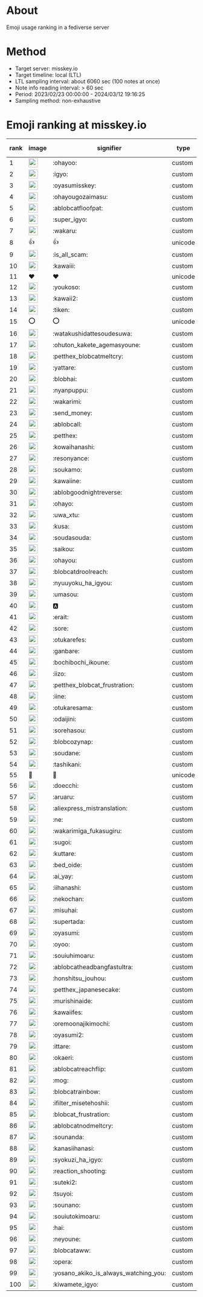 # About
Emoji usage ranking in a fediverse server

# Method
- Target server: misskey.io
- Target timeline: local (LTL)
- LTL sampling interval: about 6060 sec (100 notes at once)
- Note info reading interval: > 60 sec
- Period: 2023/02/23 00:00:00 - 2024/03/12 19:16:25 
- Sampling method: non-exhaustive

# Emoji ranking at misskey.io

|rank|image|signifier|type|frequency score|
|----|----|----|----|----|
|1|<img height="24" src="https://misskey.io/emoji/ohayoo.webp">|:ohayoo:|custom|169341|
|2|<img height="24" src="https://misskey.io/emoji/igyo.webp">|:igyo:|custom|114063|
|3|<img height="24" src="https://misskey.io/emoji/oyasumisskey.webp">|:oyasumisskey:|custom|73443|
|4|<img height="24" src="https://misskey.io/emoji/ohayougozaimasu.webp">|:ohayougozaimasu:|custom|41295|
|5|<img height="24" src="https://misskey.io/emoji/ablobcatfloofpat.webp">|:ablobcatfloofpat:|custom|33430|
|6|<img height="24" src="https://misskey.io/emoji/super_igyo.webp">|:super_igyo:|custom|32175|
|7|<img height="24" src="https://misskey.io/emoji/wakaru.webp">|:wakaru:|custom|29070|
|8|👍|👍|unicode|24518|
|9|<img height="24" src="https://misskey.io/emoji/is_all_scam.webp">|:is_all_scam:|custom|23449|
|10|<img height="24" src="https://misskey.io/emoji/kawaiii.webp">|:kawaiii:|custom|21923|
|11|❤|❤|unicode|20293|
|12|<img height="24" src="https://misskey.io/emoji/youkoso.webp">|:youkoso:|custom|19626|
|13|<img height="24" src="https://misskey.io/emoji/kawaii2.webp">|:kawaii2:|custom|18888|
|14|<img height="24" src="https://misskey.io/emoji/tiken.webp">|:tiken:|custom|17090|
|15|⭕|⭕|unicode|16472|
|16|<img height="24" src="https://misskey.io/emoji/watakushidattesoudesuwa.webp">|:watakushidattesoudesuwa:|custom|16222|
|17|<img height="24" src="https://misskey.io/emoji/ohuton_kakete_agemasyoune.webp">|:ohuton_kakete_agemasyoune:|custom|16180|
|18|<img height="24" src="https://misskey.io/emoji/petthex_blobcatmeltcry.webp">|:petthex_blobcatmeltcry:|custom|15871|
|19|<img height="24" src="https://misskey.io/emoji/yattare.webp">|:yattare:|custom|15764|
|20|<img height="24" src="https://misskey.io/emoji/blobhai.webp">|:blobhai:|custom|15161|
|21|<img height="24" src="https://misskey.io/emoji/nyanpuppu.webp">|:nyanpuppu:|custom|14293|
|22|<img height="24" src="https://misskey.io/emoji/wakarimi.webp">|:wakarimi:|custom|14250|
|23|<img height="24" src="https://misskey.io/emoji/send_money.webp">|:send_money:|custom|13213|
|24|<img height="24" src="https://misskey.io/emoji/ablobcall.webp">|:ablobcall:|custom|13154|
|25|<img height="24" src="https://misskey.io/emoji/petthex.webp">|:petthex:|custom|12664|
|26|<img height="24" src="https://misskey.io/emoji/kowaihanashi.webp">|:kowaihanashi:|custom|12480|
|27|<img height="24" src="https://misskey.io/emoji/resonyance.webp">|:resonyance:|custom|11280|
|28|<img height="24" src="https://misskey.io/emoji/soukamo.webp">|:soukamo:|custom|11268|
|29|<img height="24" src="https://misskey.io/emoji/kawaiine.webp">|:kawaiine:|custom|11245|
|30|<img height="24" src="https://misskey.io/emoji/ablobgoodnightreverse.webp">|:ablobgoodnightreverse:|custom|10751|
|31|<img height="24" src="https://misskey.io/emoji/ohayo.webp">|:ohayo:|custom|10713|
|32|<img height="24" src="https://misskey.io/emoji/uwa_xtu.webp">|:uwa_xtu:|custom|10181|
|33|<img height="24" src="https://misskey.io/emoji/kusa.webp">|:kusa:|custom|9906|
|34|<img height="24" src="https://misskey.io/emoji/soudasouda.webp">|:soudasouda:|custom|9857|
|35|<img height="24" src="https://misskey.io/emoji/saikou.webp">|:saikou:|custom|9391|
|36|<img height="24" src="https://misskey.io/emoji/ohayou.webp">|:ohayou:|custom|9100|
|37|<img height="24" src="https://misskey.io/emoji/blobcatdroolreach.webp">|:blobcatdroolreach:|custom|8546|
|38|<img height="24" src="https://misskey.io/emoji/nyuuyoku_ha_igyou.webp">|:nyuuyoku_ha_igyou:|custom|8340|
|39|<img height="24" src="https://misskey.io/emoji/umasou.webp">|:umasou:|custom|7961|
|40|<img height="24" src="https://misskey.io/emoji/a.webp">|:a:|custom|7855|
|41|<img height="24" src="https://misskey.io/emoji/erait.webp">|:erait:|custom|7588|
|42|<img height="24" src="https://misskey.io/emoji/sore.webp">|:sore:|custom|7394|
|43|<img height="24" src="https://misskey.io/emoji/otukarefes.webp">|:otukarefes:|custom|7361|
|44|<img height="24" src="https://misskey.io/emoji/ganbare.webp">|:ganbare:|custom|7149|
|45|<img height="24" src="https://misskey.io/emoji/bochibochi_ikoune.webp">|:bochibochi_ikoune:|custom|7053|
|46|<img height="24" src="https://misskey.io/emoji/iizo.webp">|:iizo:|custom|7041|
|47|<img height="24" src="https://misskey.io/emoji/petthex_blobcat_frustration.webp">|:petthex_blobcat_frustration:|custom|7015|
|48|<img height="24" src="https://misskey.io/emoji/iine.webp">|:iine:|custom|6936|
|49|<img height="24" src="https://misskey.io/emoji/otukaresama.webp">|:otukaresama:|custom|6786|
|50|<img height="24" src="https://misskey.io/emoji/odaijini.webp">|:odaijini:|custom|6489|
|51|<img height="24" src="https://misskey.io/emoji/sorehasou.webp">|:sorehasou:|custom|6417|
|52|<img height="24" src="https://misskey.io/emoji/blobcozynap.webp">|:blobcozynap:|custom|6073|
|53|<img height="24" src="https://misskey.io/emoji/soudane.webp">|:soudane:|custom|5929|
|54|<img height="24" src="https://misskey.io/emoji/tashikani.webp">|:tashikani:|custom|5916|
|55|🎉|🎉|unicode|5571|
|56|<img height="24" src="https://misskey.io/emoji/doecchi.webp">|:doecchi:|custom|5566|
|57|<img height="24" src="https://misskey.io/emoji/aruaru.webp">|:aruaru:|custom|5472|
|58|<img height="24" src="https://misskey.io/emoji/aliexpress_mistranslation.webp">|:aliexpress_mistranslation:|custom|5460|
|59|<img height="24" src="https://misskey.io/emoji/ne.webp">|:ne:|custom|5412|
|60|<img height="24" src="https://misskey.io/emoji/wakarimiga_fukasugiru.webp">|:wakarimiga_fukasugiru:|custom|5388|
|61|<img height="24" src="https://misskey.io/emoji/sugoi.webp">|:sugoi:|custom|5247|
|62|<img height="24" src="https://misskey.io/emoji/kuttare.webp">|:kuttare:|custom|5216|
|63|<img height="24" src="https://misskey.io/emoji/bed_oide.webp">|:bed_oide:|custom|5134|
|64|<img height="24" src="https://misskey.io/emoji/ai_yay.webp">|:ai_yay:|custom|5103|
|65|<img height="24" src="https://misskey.io/emoji/iihanashi.webp">|:iihanashi:|custom|4942|
|66|<img height="24" src="https://misskey.io/emoji/nekochan.webp">|:nekochan:|custom|4935|
|67|<img height="24" src="https://misskey.io/emoji/misuhai.webp">|:misuhai:|custom|4875|
|68|<img height="24" src="https://misskey.io/emoji/supertada.webp">|:supertada:|custom|4831|
|69|<img height="24" src="https://misskey.io/emoji/oyasumi.webp">|:oyasumi:|custom|4798|
|70|<img height="24" src="https://misskey.io/emoji/oyoo.webp">|:oyoo:|custom|4742|
|71|<img height="24" src="https://misskey.io/emoji/souiuhimoaru.webp">|:souiuhimoaru:|custom|4730|
|72|<img height="24" src="https://misskey.io/emoji/ablobcatheadbangfastultra.webp">|:ablobcatheadbangfastultra:|custom|4666|
|73|<img height="24" src="https://misskey.io/emoji/honshitsu_jouhou.webp">|:honshitsu_jouhou:|custom|4648|
|74|<img height="24" src="https://misskey.io/emoji/petthex_japanesecake.webp">|:petthex_japanesecake:|custom|4556|
|75|<img height="24" src="https://misskey.io/emoji/murishinaide.webp">|:murishinaide:|custom|4513|
|76|<img height="24" src="https://misskey.io/emoji/kawaiifes.webp">|:kawaiifes:|custom|4431|
|77|<img height="24" src="https://misskey.io/emoji/oremoonajikimochi.webp">|:oremoonajikimochi:|custom|4227|
|78|<img height="24" src="https://misskey.io/emoji/oyasumi2.webp">|:oyasumi2:|custom|4184|
|79|<img height="24" src="https://misskey.io/emoji/ittare.webp">|:ittare:|custom|4066|
|80|<img height="24" src="https://misskey.io/emoji/okaeri.webp">|:okaeri:|custom|4014|
|81|<img height="24" src="https://misskey.io/emoji/ablobcatreachflip.webp">|:ablobcatreachflip:|custom|3971|
|82|<img height="24" src="https://misskey.io/emoji/mog.webp">|:mog:|custom|3933|
|83|<img height="24" src="https://misskey.io/emoji/blobcatrainbow.webp">|:blobcatrainbow:|custom|3907|
|84|<img height="24" src="https://misskey.io/emoji/ifilter_misetehoshii.webp">|:ifilter_misetehoshii:|custom|3835|
|85|<img height="24" src="https://misskey.io/emoji/blobcat_frustration.webp">|:blobcat_frustration:|custom|3809|
|86|<img height="24" src="https://misskey.io/emoji/ablobcatnodmeltcry.webp">|:ablobcatnodmeltcry:|custom|3790|
|87|<img height="24" src="https://misskey.io/emoji/sounanda.webp">|:sounanda:|custom|3719|
|88|<img height="24" src="https://misskey.io/emoji/kanasiihanasi.webp">|:kanasiihanasi:|custom|3608|
|89|<img height="24" src="https://misskey.io/emoji/syokuzi_ha_igyo.webp">|:syokuzi_ha_igyo:|custom|3588|
|90|<img height="24" src="https://misskey.io/emoji/reaction_shooting.webp">|:reaction_shooting:|custom|3572|
|91|<img height="24" src="https://misskey.io/emoji/suteki2.webp">|:suteki2:|custom|3556|
|92|<img height="24" src="https://misskey.io/emoji/tsuyoi.webp">|:tsuyoi:|custom|3460|
|93|<img height="24" src="https://misskey.io/emoji/sounano.webp">|:sounano:|custom|3434|
|94|<img height="24" src="https://misskey.io/emoji/souiutokimoaru.webp">|:souiutokimoaru:|custom|3387|
|95|<img height="24" src="https://misskey.io/emoji/hai.webp">|:hai:|custom|3379|
|96|<img height="24" src="https://misskey.io/emoji/neyoune.webp">|:neyoune:|custom|3349|
|97|<img height="24" src="https://misskey.io/emoji/blobcataww.webp">|:blobcataww:|custom|3327|
|98|<img height="24" src="https://misskey.io/emoji/opera.webp">|:opera:|custom|3238|
|99|<img height="24" src="https://misskey.io/emoji/yosano_akiko_is_always_watching_you.webp">|:yosano_akiko_is_always_watching_you:|custom|3194|
|100|<img height="24" src="https://misskey.io/emoji/kiwamete_igyo.webp">|:kiwamete_igyo:|custom|3108|
